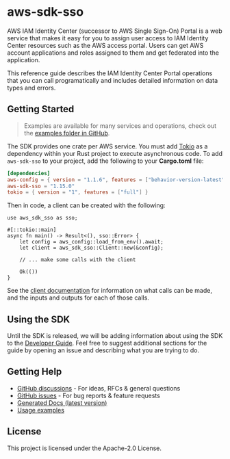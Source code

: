# aws-sdk-sso

AWS IAM Identity Center (successor to AWS Single Sign-On) Portal is a web service that makes it easy for you to assign user access to IAM Identity Center resources such as the AWS access portal. Users can get AWS account applications and roles assigned to them and get federated into the application.

This reference guide describes the IAM Identity Center Portal operations that you can call programatically and includes detailed information on data types and errors.

## Getting Started

> Examples are available for many services and operations, check out the
> [examples folder in GitHub](https://github.com/awslabs/aws-sdk-rust/tree/main/examples).

The SDK provides one crate per AWS service. You must add [Tokio](https://crates.io/crates/tokio)
as a dependency within your Rust project to execute asynchronous code. To add `aws-sdk-sso` to
your project, add the following to your **Cargo.toml** file:

```toml
[dependencies]
aws-config = { version = "1.1.6", features = ["behavior-version-latest"] }
aws-sdk-sso = "1.15.0"
tokio = { version = "1", features = ["full"] }
```

Then in code, a client can be created with the following:

```rust,ignore
use aws_sdk_sso as sso;

#[::tokio::main]
async fn main() -> Result<(), sso::Error> {
    let config = aws_config::load_from_env().await;
    let client = aws_sdk_sso::Client::new(&config);

    // ... make some calls with the client

    Ok(())
}
```

See the [client documentation](https://docs.rs/aws-sdk-sso/latest/aws_sdk_sso/client/struct.Client.html)
for information on what calls can be made, and the inputs and outputs for each of those calls.

## Using the SDK

Until the SDK is released, we will be adding information about using the SDK to the
[Developer Guide](https://docs.aws.amazon.com/sdk-for-rust/latest/dg/welcome.html). Feel free to suggest
additional sections for the guide by opening an issue and describing what you are trying to do.

## Getting Help

* [GitHub discussions](https://github.com/awslabs/aws-sdk-rust/discussions) - For ideas, RFCs & general questions
* [GitHub issues](https://github.com/awslabs/aws-sdk-rust/issues/new/choose) - For bug reports & feature requests
* [Generated Docs (latest version)](https://awslabs.github.io/aws-sdk-rust/)
* [Usage examples](https://github.com/awslabs/aws-sdk-rust/tree/main/examples)

## License

This project is licensed under the Apache-2.0 License.

